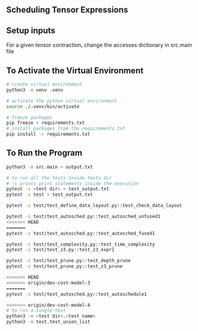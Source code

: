 ## Scheduling Tensor Expressions

## Setup inputs
For a given tensor contraction, change the accesses dictionary in src.main file

## To Activate the Virtual Environment
```bash
# create virtual environment
python3 -m venv .venv

# activate the python virtual environment
source ./.venv/bin/activate

# freeze packages
pip freeze > requirements.txt
# install packages from the requirements.txt
pip install -r requirements.txt
```

## To Run the Program

```bash
python3 -m src.main > output.txt

# to run all the tests inside tests dir
# -s prints print statements inside the execution
pytest -s <test dir> > test_output.txt
pytest -s test > test_output.txt

pytest -s test/test_define_data_layout.py::test_check_data_layout

pytest -s test/test_autosched.py::test_autosched_unfused1
<<<<<<< HEAD
=======
pytest -s test/test_autosched.py::test_autosched_fused1

pytest -s test/test_complexity.py::test_time_complexity
pytest -s test/test_z3.py::test_z3_expr1

pytest -s test/test_prune.py::test_depth_prune
pytest -s test/test_prune.py::test_z3_prune

<<<<<<< HEAD
>>>>>>> origin/dev-cost-model-3
=======
pytest -s test/test_autosched.py::test_autoschedule1

>>>>>>> origin/dev-cost-model-4
# to run a single test 
python3 -m <test dir>.<test name>
python3 -m test.test_union_list
```
